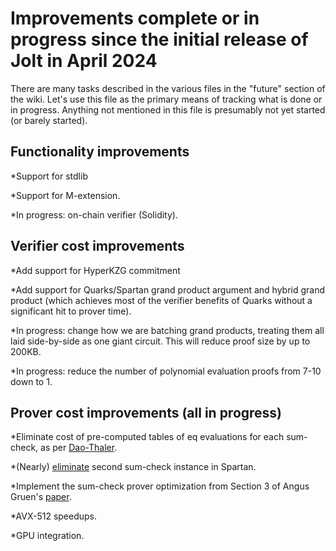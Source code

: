 # Improvements complete or in progress since the initial release of Jolt in April 2024

There are many tasks described in the various files in the "future" section of the wiki. 
Let's use this file as the primary means of tracking what is done or in progress. Anything
not mentioned in this file is presumably not yet started (or barely started). 

## Functionality improvements

*Support for stdlib

*Support for M-extension.

*In progress: on-chain verifier (Solidity). 

## Verifier cost improvements

*Add support for HyperKZG commitment

*Add support for Quarks/Spartan grand product argument and hybrid grand product 
(which achieves most of the verifier benefits of Quarks without a significant hit to prover time).

*In progress: change how we are batching grand products, treating them all laid side-by-side as one giant circuit. This
will reduce proof size by up to 200KB.

*In progress: reduce the number of polynomial evaluation proofs from 7-10 down to 1. 

## Prover cost improvements (all in progress)

*Eliminate cost of pre-computed tables of eq evaluations for each sum-check,
as per [Dao-Thaler](https://eprint.iacr.org/2024/1210).

*(Nearly) [eliminate](https://github.com/a16z/jolt/issues/347) second sum-check instance in Spartan.

*Implement the sum-check prover optimization from Section 3 of Angus Gruen's [paper](https://eprint.iacr.org/2024/108).

*AVX-512 speedups.

*GPU integration. 
